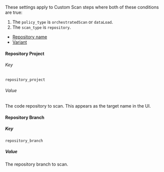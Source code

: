 These settings apply to Custom Scan steps where both of these conditions are true:
1. The `policy_type` is `orchestratedScan` or `dataLoad`.
2. The `scan_type` is `repository`.

<!-- TOC start (generated with https://github.com/derlin/bitdowntoc) -->

- [Repository name](#repository-name)
- [Variant](#variant)

<!-- TOC end -->

#### Repository Project

###### Key

```
repository_project
```
###### Value
The code repository to scan. This appears as the target name in the UI.

#### Repository Branch

##### Key
```
repository_branch
```

##### Value
The repository branch to scan.
